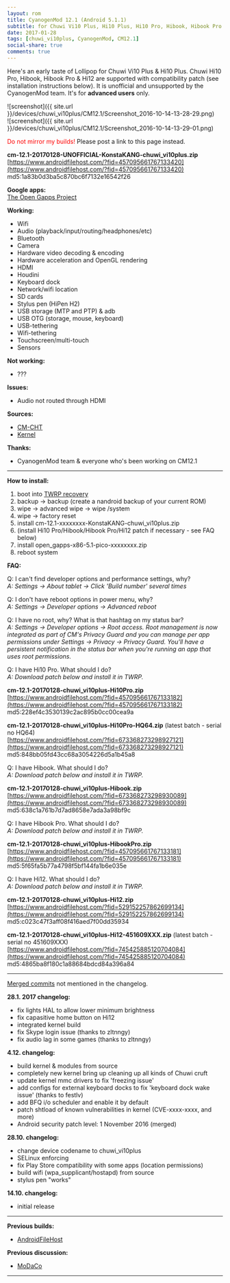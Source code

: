 ```yaml
---
layout: rom
title: CyanogenMod 12.1 (Android 5.1.1)
subtitle: for Chuwi Vi10 Plus, Hi10 Plus, Hi10 Pro, Hibook, Hibook Pro & Hi12
date: 2017-01-28
tags: [chuwi_vi10plus, CyanogenMod, CM12.1]
social-share: true
comments: true
---
```


Here's an early taste of Lollipop for Chuwi Vi10 Plus & Hi10 Plus. Chuwi Hi10 Pro, Hibook, Hibook Pro & Hi12 are supported with compatibility patch (see installation instructions below). It is unofficial and unsupported by the CyanogenMod team. It's for **advanced users** only.

![screenshot]({{ site.url }}/devices/chuwi_vi10plus/CM12.1/Screenshot_2016-10-14-13-28-29.png)  
![screenshot]({{ site.url }}/devices/chuwi_vi10plus/CM12.1/Screenshot_2016-10-14-13-29-01.png)

<span style="color:#FF0000;">Do not mirror my builds!</span> Please post a link to this page instead.

**cm-12.1-20170128-UNOFFICIAL-KonstaKANG-chuwi_vi10plus.zip**  
[https://www.androidfilehost.com/?fid=457095661767133420](https://www.androidfilehost.com/?fid=457095661767133420)  
md5:1a83b0d3ba5c870bc6f7132e16542f26

**Google apps:**  
[The Open Gapps Project](http://opengapps.org/?arch=x86&api=5.1&variant=pico)

**Working:**

- Wifi
- Audio (playback/input/routing/headphones/etc)
- Bluetooth
- Camera
- Hardware video decoding & encoding
- Hardware acceleration and OpenGL rendering
- HDMI
- Houdini
- Keyboard dock
- Network/wifi location
- SD cards
- Stylus pen (HiPen H2)
- USB storage (MTP and PTP) & adb
- USB OTG (storage, mouse, keyboard)
- USB-tethering
- Wifi-tethering
- Touchscreen/multi-touch
- Sensors

**Not working:**

- ???

**Issues:**

- Audio not routed through HDMI

**Sources:**

- [CM-CHT](https://github.com/CM-CHT)
- [Kernel](https://github.com/CM-CHT/android_kernel_intel_cherrytrail/tree/cm-12.1)

**Thanks:**

- CyanogenMod team & everyone who's been working on CM12.1

----

**How to install:**

1. boot into [TWRP recovery](/devices/chuwi_vi10plus/TWRP)
2. backup -> backup (create a nandroid backup of your current ROM)
3. wipe -> advanced wipe -> wipe /system
4. wipe -> factory reset
5. install cm-12.1-xxxxxxxx-KonstaKANG-chuwi_vi10plus.zip
6. (install Hi10 Pro/Hibook/Hibook Pro/Hi12 patch if necessary - see FAQ below)
7. install open_gapps-x86-5.1-pico-xxxxxxxx.zip
8. reboot system

**FAQ:**

Q: I can't find developer options and performance settings, why?  
*A: Settings -> About tablet -> Click 'Build number' several times*

Q: I don't have reboot options in power menu, why?  
*A: Settings -> Developer options -> Advanced reboot*

Q: I have no root, why? What is that hashtag on my status bar?  
*A: Settings -> Developer options -> Root access. Root management is now integrated as part of CM's Privacy Guard and you can manage per app permissions under Settings -> Privacy -> Privacy Guard. You'll have a persistent notification in the status bar when you're running an app that uses root permissions.*

Q: I have Hi10 Pro. What should I do?  
*A: Download patch below and install it in TWRP.*

**cm-12.1-20170128-chuwi_vi10plus-Hi10Pro.zip**  
[https://www.androidfilehost.com/?fid=457095661767133182](https://www.androidfilehost.com/?fid=457095661767133182)  
md5:228ef4c3530139c2ac895b0cc00cea9a

**cm-12.1-20170128-chuwi_vi10plus-Hi10Pro-HQ64.zip** (latest batch - serial no HQ64)  
[https://www.androidfilehost.com/?fid=673368273298927121](https://www.androidfilehost.com/?fid=673368273298927121)  
md5:848bb05fd43cc68a3054226d5a1b45a8

Q: I have Hibook. What should I do?  
*A: Download patch below and install it in TWRP.*

**cm-12.1-20170128-chuwi_vi10plus-Hibook.zip**  
[https://www.androidfilehost.com/?fid=673368273298930089](https://www.androidfilehost.com/?fid=673368273298930089)  
md5:638c1a761b7d7ad8658e7ada3a98bf9c

Q: I have Hibook Pro. What should I do?  
*A: Download patch below and install it in TWRP.*

**cm-12.1-20170128-chuwi_vi10plus-HibookPro.zip**  
[https://www.androidfilehost.com/?fid=457095661767133181](https://www.androidfilehost.com/?fid=457095661767133181)  
md5:5f65fa5b77a4798f5bf144fa1b6e035e

Q: I have Hi12. What should I do?  
*A: Download patch below and install it in TWRP.*

**cm-12.1-20170128-chuwi_vi10plus-Hi12.zip**  
[https://www.androidfilehost.com/?fid=529152257862699134](https://www.androidfilehost.com/?fid=529152257862699134)  
md5:c023c47f3aff08f416aed7f00dd35934

**cm-12.1-20170128-chuwi_vi10plus-Hi12-451609XXX.zip** (latest batch - serial no 451609XXX)  
[https://www.androidfilehost.com/?fid=745425885120704084](https://www.androidfilehost.com/?fid=745425885120704084)  
md5:4865ba8f180c1a88684bdcd84a396a84

----

[Merged commits](https://review.lineageos.org/#/q/status:merged++branch:cm-12.1+-project:%255E.*device.*+-project:%255E.*kernel.*,n,z) not mentioned in the changelog.

**28.1. 2017 changelog:**

- fix lights HAL to allow lower minimum brightness
- fix capasitive home button on Hi12
- integrated kernel build
- fix Skype login issue (thanks to zltnngy)
- fix audio lag in some games (thanks to zltnngy)

**4.12. changelog:**

- build kernel & modules from source
- completely new kernel bring up cleaning up all kinds of Chuwi cruft
- update kernel mmc drivers to fix 'freezing issue'
- add configs for external keyboard docks to fix 'keyboard dock wake issue' (thanks to festlv)
- add BFQ i/o scheduler and enable it by default
- patch shtload of known vulnerabilities in kernel (CVE-xxxx-xxxx, and more)
- Android security patch level: 1 November 2016 (merged)

**28.10. changelog:**

- change device codename to chuwi_vi10plus
- SELinux enforcing
- fix Play Store compatibility with some apps (location permissions)
- build wifi (wpa_supplicant/hostapd) from source
- stylus pen "works"

**14.10. changelog:**

- initial release

----

**Previous builds:**

- [AndroidFileHost](https://www.androidfilehost.com/?w=files&flid=122578)

**Previous discussion:**

- [MoDaCo](http://www.modaco.com/forums/topic/377890-cyanogenmod-121/)

----
